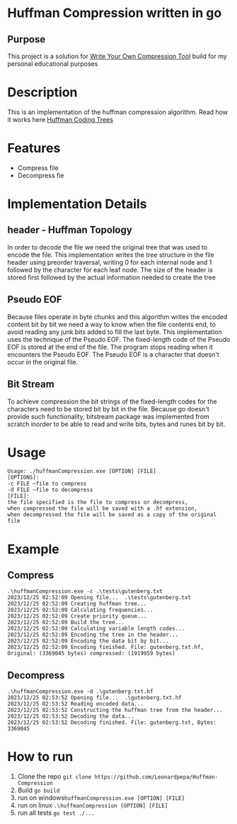 # Huffman Compression written in go

## Purpose
This project is a solution for [Write Your Own Compression Tool](https://codingchallenges.fyi/challenges/challenge-huffman)
build for my personal educational purposes

# Description
This is an implementation of the huffman compression algorithm. Read how it works here [Huffman Coding Trees](https://opendsa-server.cs.vt.edu/ODSA/Books/CS3/html/Huffman.html)

# Features
* Compress file
* Decompress fie

# Implementation Details
## header - Huffman Topology
In order to decode the file we need the original tree that was used to encode the file. This implementation
writes the tree structure in the file header using preorder traversal, writing 0 for each internal node
and 1 followed by the character for each leaf node. The size of the header is stored first followed by the actual information needed to create the tree

## Pseudo EOF
Because files operate in byte chunks and this algorithm writes the encoded content bit by bit
we need a way to know when the file contents end, to avoid reading any junk bits added to fill the last byte.
This implementation uses the technique of the Pseudo EOF. The fixed-length code of the Pseudo EOF is stored at the end of the file. 
The program stops reading when it encounters the Pseudo EOF. The Pseudo EOF is a character that doesn't occur in the original file.

## Bit Stream
To achieve compression the bit strings of the fixed-length codes for the characters need to be stored bit by bit in the file.
Because go doesn't provide such functionality, bitstream package was implemented from scratch inorder to be able to read and write bits, bytes and runes bit by bit.

# Usage
```terminal
Usage: ./huffmanCompression.exe [OPTION] [FILE]
[OPTIONS]:
-c FILE ~file to compress
-d FILE ~file to decompress
[FILE]:
the file specified is the file to compress or decompress,
when compressed the file will be saved with a .hf extension,
when decompressed the file will be saved as a copy of the original file
```

# Example 
## Compress
```terminal
.\huffmanCompression.exe -c .\tests\gutenberg.txt
2023/12/25 02:52:09 Opening file...  .\tests\gutenberg.txt
2023/12/25 02:52:09 Creating huffman tree...
2023/12/25 02:52:09 Calculating frequencies...
2023/12/25 02:52:09 Create priority queue...
2023/12/25 02:52:09 Build the tree...
2023/12/25 02:52:09 Calculating variable length codes...
2023/12/25 02:52:09 Encoding the tree in the header...
2023/12/25 02:52:09 Encoding the data bit by bit...
2023/12/25 02:52:09 Encoding finished. File: gutenberg.txt.hf,
Original: (3369045 bytes) compressed: (1919959 bytes)
```
## Decompress
```terminal
.\huffmanCompression.exe -d .\gutenberg.txt.hf
2023/12/25 02:53:52 Opening file...  .\gutenberg.txt.hf
2023/12/25 02:53:52 Reading encoded data... 
2023/12/25 02:53:52 Constructing the huffman tree from the header... 
2023/12/25 02:53:52 Decoding the data... 
2023/12/25 02:53:52 Decoding finished. File: gutenberg.txt, Bytes: 3369045
```

# How to run
1. Clone the repo ```git clone https://github.com/Leonardpepa/Huffman-Compression```
2. Build ```go build```
3. run on windows```huffmanCompression.exe [OPTION] [FILE]```
4. run on linux ```.\huffmanCompression [OPTION] [FILE]```
5. run all tests ```go test ./...```
